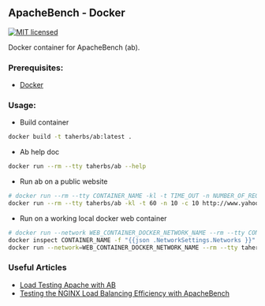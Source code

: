 ## ApacheBench - Docker
[![MIT licensed](https://img.shields.io/badge/license-MIT-blue.svg)](https://raw.githubusercontent.com/taherbs/Docker-ap/master/LICENSE)

Docker container for ApacheBench (ab).

### Prerequisites:
* [Docker](https://docs.docker.com/install/)

### Usage:

* Build container
```bash
docker build -t taherbs/ab:latest .
```

* Ab help doc
```bash
docker run --rm --tty taherbs/ab --help
```

* Run ab on a public website
```bash
# docker run --rm --tty CONTAINER_NAME -kl -t TIME_OUT -n NUMBER_OF_REQUESTS -c NUMBER_OF_CONCURRENCY WEB_SERVER_URL
docker run --rm --tty taherbs/ab -kl -t 60 -n 10 -c 10 http://www.yahoo.com/
```

* Run on a working local docker web container
```bash
# docker run --network WEB_CONTAINER_DOCKER_NETWORK_NAME --rm --tty CONTAINER_NAME -kl -t TIME_OUT -n NUMBER_OF_REQUESTS -c NUMBER_OF_CONCURRENCY http://CONTAINER_NAME/
docker inspect CONTAINER_NAME -f "{{json .NetworkSettings.Networks }}" # Get the network interface name
docker run --network=WEB_CONTAINER_DOCKER_NETWORK_NAME --rm --tty taherbs/ab -kl -t 60 -n 10 -c 10 http://CONTAINER_NAME/
```

### Useful Articles
* [Load Testing Apache with AB](https://www.devside.net/wamp-server/load-testing-apache-with-ab-apache-bench)
* [Testing the NGINX Load Balancing Efficiency with ApacheBench](https://jelastic.com/blog/testing-nginx-load-balancing-efficiency-apachebench/)

